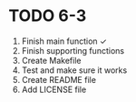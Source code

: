 # TODO 6-3

1. Finish main function ✓
2. Finish supporting functions
3. Create Makefile
4. Test and make sure it works
5. Create README file
6. Add LICENSE file
